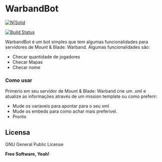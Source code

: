 # WarbandBot

[![N|Solid](https://i.imgur.com/NbW4fSP.png)](https://twitter.com/kosolov325)

[![Build Status](https://travis-ci.org/joemccann/dillinger.svg?branch=master)]()

WarbandBot é um bot simples que tem algumas funcionalidades para servidores de Mount & Blade: Warband.
Algumas funcionalidades são:

  - Checar quantidade de jogadores
  - Checar Mapas
  - Checar nome

### Como usar

Primerio em seu servidor de Mount & Blade: Warband crie um .xml e atualize as informações através de um mission template ou como preferir:

* Mude os variaveis para apontar para o seu xml
* Mude os embeds para como achar mais preferivel.
* Pronto


Licensa
----

GNU General Public License


**Free Software, Yeah!**
